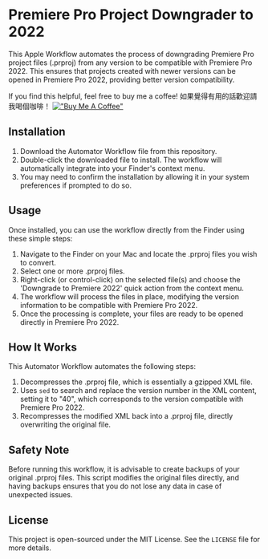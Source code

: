 # Premiere Pro Project Downgrader to 2022

This Apple Workflow automates the process of downgrading Premiere Pro project files (.prproj) from any version to be compatible with Premiere Pro 2022. This ensures that projects created with newer versions can be opened in Premiere Pro 2022, providing better version compatibility.

If you find this helpful, feel free to buy me a coffee!
如果覺得有用的話歡迎請我喝個咖啡！
[!["Buy Me A Coffee"](https://www.buymeacoffee.com/assets/img/custom_images/orange_img.png)](https://www.buymeacoffee.com/leonchanwy)

## Installation

1. Download the Automator Workflow file from this repository.
2. Double-click the downloaded file to install. The workflow will automatically integrate into your Finder's context menu.
3. You may need to confirm the installation by allowing it in your system preferences if prompted to do so.

## Usage

Once installed, you can use the workflow directly from the Finder using these simple steps:

1. Navigate to the Finder on your Mac and locate the .prproj files you wish to convert.
2. Select one or more .prproj files.
3. Right-click (or control-click) on the selected file(s) and choose the 'Downgrade to Premiere 2022' quick action from the context menu.
4. The workflow will process the files in place, modifying the version information to be compatible with Premiere Pro 2022.
5. Once the processing is complete, your files are ready to be opened directly in Premiere Pro 2022.

## How It Works

This Automator Workflow automates the following steps:

1. Decompresses the .prproj file, which is essentially a gzipped XML file.
2. Uses `sed` to search and replace the version number in the XML content, setting it to "40", which corresponds to the version compatible with Premiere Pro 2022.
3. Recompresses the modified XML back into a .prproj file, directly overwriting the original file.

## Safety Note

Before running this workflow, it is advisable to create backups of your original .prproj files. This script modifies the original files directly, and having backups ensures that you do not lose any data in case of unexpected issues.

## License

This project is open-sourced under the MIT License. See the `LICENSE` file for more details.
